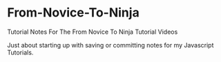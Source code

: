 # From-Novice-To-Ninja
Tutorial Notes For The From Novice To Ninja Tutorial Videos

Just about starting up with saving or committing notes for my Javascript Tutorials.
